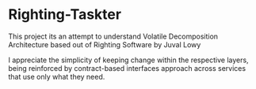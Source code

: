 # Righting-Taskter

This project its an attempt to understand Volatile Decomposition Architecture based out of Righting Software by Juval Lowy

  I appreciate the simplicity of keeping change within the respective layers,
 being reinforced by contract-based interfaces approach across services that use only what they need.

